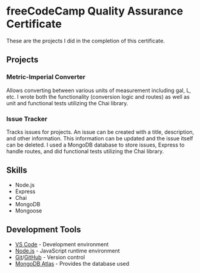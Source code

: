 # freeCodeCamp Quality Assurance Certificate

These are the projects I did in the completion of this certificate.

## Projects

### Metric-Imperial Converter

Allows converting between various units of measurement including gal, L, etc. I wrote both the functionality (conversion logic and routes) as well as unit and functional tests utilizing the Chai library.

### Issue Tracker

Tracks issues for projects. An issue can be created with a title, description, and other information. This information can be updated and the issue itself can be deleted. I used a MongoDB database to store issues, Express to handle routes, and did functional tests utilizing the Chai library.

## Skills

- Node.js
- Express
- Chai
- MongoDB
- Mongoose

## Development Tools

- [VS Code](https://code.visualstudio.com/) - Development environment
- [Node.js](https://nodejs.org/en/) - JavaScript runtime environment
- [Git](https://git-scm.com/)/[GitHub](https://github.com/) - Version control
- [MongoDB Atlas](https://www.mongodb.com/) - Provides the database used
